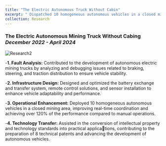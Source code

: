 ```yaml
---
title: "The Electric Autonomous Truck Without Cabin"
excerpt: " Dispatched 10 homogeneous autonomous vehicles in a closed mining area by using the intelligent system in real time. Enhanced the full-time autonomous operation capability to reach more than 120% of the manual by EV trucks.<br/><img src='https://travidp.github.io/withoutcab.png'>"
collection: Research
---
```


### The Electric Autonomous Mining Truck Without Cabing _December 2022 - April 2024_

![Research2](https://travidp.github.io/withoutcab.png)

-**1. Fault Analysis:** Contributed to the development of autonomous electric mining trucks by analyzing and debugging issues related to braking, steering, and traction distribution to ensure vehicle stability.

-**2. Infrastructure Design:** Designed and optimized the battery exchange and transfer system, remote control solutions, and sensor installation to enhance vehicle adaptability and performance.

-**3. Operational Enhancement:** Deployed 10 homogeneous autonomous vehicles in a closed mining area, improving real-time coordination and achieving over 120% of the performance compared to manual operations.

-**4. Technology Transfer:** Assisted in the conversion of intellectual property and technology standards into practical applications, contributing to the preparation of 8 technical patents and advancing the development of autonomous vehicles.
